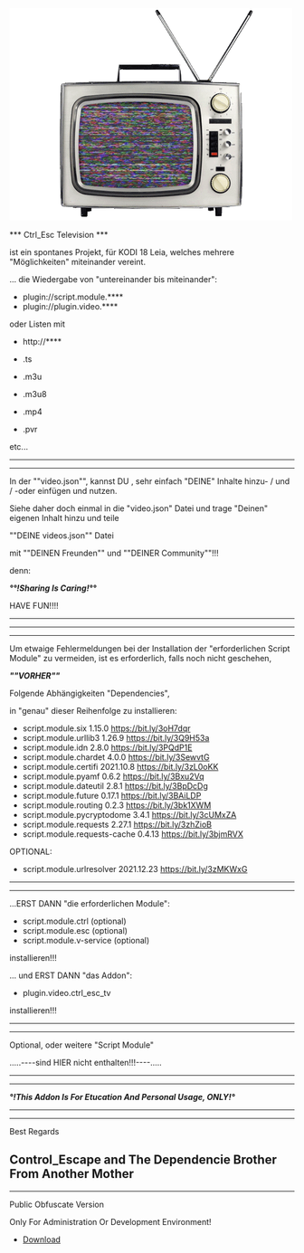 ![Control Escape TV](icon.gif)

*** Ctrl_Esc Television ***

ist ein spontanes Projekt, für KODI 18 Leia,
welches mehrere "Möglichkeiten" miteinander vereint.

... die Wiedergabe von "untereinander bis miteinander":

- plugin://script.module.****
- plugin://plugin.video.****
 
oder Listen mit 
- http://****

- .ts 
- .m3u
- .m3u8
- .mp4
- .pvr

etc... 

--------------------------------------------------------------------------------------------
--------------------------------------------------------------------------------------------


In der ""video.json"", kannst DU , sehr einfach "DEINE" Inhalte hinzu- / und / -oder einfügen und nutzen.

Siehe daher doch einmal in die "video.json" Datei 
und trage "Deinen" eigenen Inhalt hinzu 
und teile

 ""DEINE videos.json"" Datei
 
mit ""DEINEN Freunden"" und ""DEINER Community""!!!

denn:

***°°!Sharing Is Caring!°°***


HAVE FUN!!!!

--------------------------------------------------------------------------------------------
--------------------------------------------------------------------------------------------
--------------------------------------------------------------------------------------------

Um etwaige Fehlermeldungen bei der Installation der "erforderlichen Script Module" zu vermeiden,
ist es erforderlich,
falls noch nicht geschehen,

***""VORHER""***

Folgende Abhängigkeiten "Dependencies",

in "genau" dieser Reihenfolge zu installieren:

- script.module.six				1.15.0		https://bit.ly/3oH7dqr
- script.module.urllib3			1.26.9		https://bit.ly/3Q9H53a
- script.module.idn				2.8.0		https://bit.ly/3PQdP1E
- script.module.chardet			4.0.0		https://bit.ly/3SewvtG
- script.module.certifi			2021.10.8	https://bit.ly/3zL0oKK
- script.module.pyamf			0.6.2		https://bit.ly/3Bxu2Vq
- script.module.dateutil		2.8.1		https://bit.ly/3BpDcDg
- script.module.future			0.17.1		https://bit.ly/3BAiLDP
- script.module.routing			0.2.3		https://bit.ly/3bk1XWM
- script.module.pycryptodome	3.4.1		https://bit.ly/3cUMxZA
- script.module.requests		2.27.1		https://bit.ly/3zhZioB
- script.module.requests-cache	0.4.13		https://bit.ly/3bjmRVX

OPTIONAL:

- script.module.urlresolver		2021.12.23	https://bit.ly/3zMKWxG

--------------------------------------------------------------------------------------------
--------------------------------------------------------------------------------------------

...ERST DANN "die erforderlichen Module":

- script.module.ctrl (optional)
- script.module.esc (optional)
- script.module.v-service (optional)

installieren!!!


... und ERST DANN "das Addon":

- plugin.video.ctrl_esc_tv

installieren!!!

--------------------------------------------------------------------------------------------
--------------------------------------------------------------------------------------------

Optional, oder weitere "Script Module"


.....----sind HIER nicht enthalten!!!----.....

--------------------------------------------------------------------------------------------
--------------------------------------------------------------------------------------------

***°!This Addon Is For Etucation And Personal Usage, ONLY!°***

--------------------------------------------------------------------------------------------
--------------------------------------------------------------------------------------------

Best Regards

Control_Escape
and
The Dependencie Brother From Another Mother
--------------------------------------------------------------------------------------------
--------------------------------------------------------------------------------------------
Public Obfuscate Version

Only For Administration Or Development Environment!

* [Download](https://bit.ly/3wJDphu)